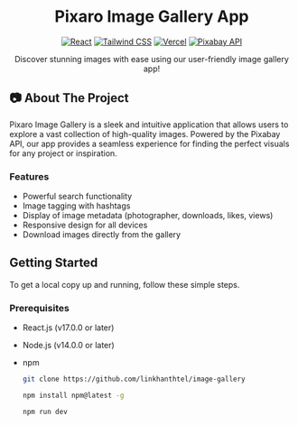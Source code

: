 <div align="center">

  # Pixaro Image Gallery App

  [![React](https://img.shields.io/badge/React-20232A?style=for-the-badge&logo=react&logoColor=61DAFB)](https://reactjs.org/)
  [![Tailwind CSS](https://img.shields.io/badge/Tailwind_CSS-38B2AC?style=for-the-badge&logo=tailwind-css&logoColor=white)](https://tailwindcss.com/)
  [![Vercel](https://img.shields.io/badge/Vercel-000000?style=for-the-badge&logo=vercel&logoColor=white)](https://vercel.com/)
  [![Pixabay API](https://img.shields.io/badge/Pixabay-API-2EC66D?style=for-the-badge)](https://pixabay.com/api/docs/)

  Discover stunning images with ease using our user-friendly image gallery app!

</div>

## 📷 About The Project

Pixaro Image Gallery is a sleek and intuitive application that allows users to explore a vast collection of high-quality images. Powered by the Pixabay API, our app provides a seamless experience for finding the perfect visuals for any project or inspiration.

### Features

- Powerful search functionality
- Image tagging with hashtags
- Display of image metadata (photographer, downloads, likes, views)
- Responsive design for all devices
- Download images directly from the gallery

## Getting Started

To get a local copy up and running, follow these simple steps.

### Prerequisites

- React.js (v17.0.0 or later)
- Node.js (v14.0.0 or later)
- npm
  ```sh
  git clone https://github.com/linkhanthtel/image-gallery
  ```

  ```sh
  npm install npm@latest -g
  ```

  ```sh
  npm run dev
  ```
